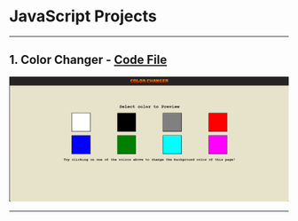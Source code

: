 # JavaScript Projects

---

## 1. Color Changer - [Code File](https://github.com/Anujit1/JavaScript_Projects/tree/main/colorChanger)
![Color Changer webpage Snapshot](project_Snapshot/color_changer.png)

---